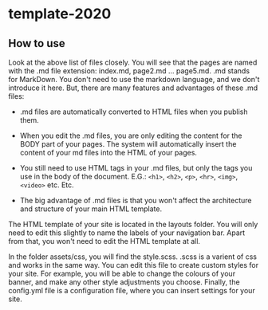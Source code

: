 # template-2020
## How to use

Look at the above list of files closely. You will see that the pages are named with the .md file extension: index.md, page2.md … page5.md. 
.md stands for MarkDown. You don't need to use the markdown language, and we don't introduce it here. But, there are many features and advantages of these .md files:

* .md files are automatically converted to HTML files when you publish them.

* When you edit the .md files, you are only editing the content for the BODY part of your pages. The system will automatically insert the content of your md files into the HTML of your pages.

* You still need to use HTML tags in your .md files, but only the tags you use in the body of the document. E.G.: `<h1>`, `<h2>`, `<p>`, `<hr>`, `<img>`, `<video>` etc. Etc.

* The big advantage of .md files is that you won't affect the architecture and structure of your main HTML template.

The HTML template of your site is located in the layouts folder. You will only need to edit this slightly to name the labels of your navigation bar.  Apart from that, you won't need to edit the HTML template at all.

In the folder assets/css, you will find the style.scss. .scss is a varient of css and works in the same way. You can edit this file to create custom styles for your site. For example, you will be able to change the colours of your banner, and make any other style adjustments you choose.
Finally, the config.yml file is a configuration file, where you can insert settings for your site.

